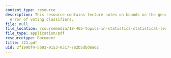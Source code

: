 ```yaml
---
content_type: resource
description: This resource contains lecture notes on bounds on the generalization
  error of voting classifiers.
file: null
file_location: /coursemedia/18-465-topics-in-statistics-statistical-learning-theory-spring-2007/2f199bf45b0291530317782b5dbdea62_l21.pdf
file_type: application/pdf
resourcetype: Document
title: l21.pdf
uid: 2f199bf4-5b02-9153-0317-782b5dbdea62
---
```

